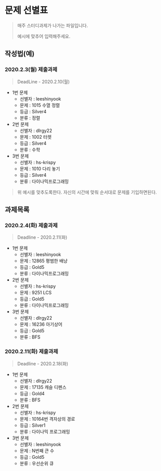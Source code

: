 # 문제 선별표

> 매주 스터디과제가 나가는 파일입니다.
>
> 예시에 맞추어 입력해주세요.

## 작성법(예)

### 2020.2.3(월) 제출과제

>  DeadLine - 2020.2.10(월)

- 1번 문제
  - 선별자 : leeshinyook
  - 문제 : 1015 수열 정렬 
  - 등급 : Silver4
  - 분류 : 정렬
- 2번 문제
  - 선별자 : dlrgy22
  - 문제 : 1002 터렛  
  - 등급 : Silver4
  - 분류 : 수학 
- 3번 문제
  - 선별자 : hs-krispy
  - 문제 : 1010 다리 놓기 
  - 등급 : Silver4
  - 분류 : 다이나믹프로그래밍



> 위 예시를 맞추도록한다. 자신의 시간에 맞춰 순서대로 문제를 기입하면된다.



## 과제목록

### 2020.2.4(화) 제출과제

> Deadline - 2020.2.11(화)

- 1번 문제
  - 선별자 : leeshinyook
  - 문제 : 12865 평범한 배낭
  - 등급 :  Gold5
  - 분류 : 다이나믹프로그래밍
- 2번 문제
  - 선별자 : hs-krispy
  - 문제 :  9251 LCS
  - 등급 : Gold5
  - 분류 : 다이나믹프로그래밍
- 3번 문제
  - 선별자 : dlrgy22
  - 문제 : 16236 아기상어
  - 등급 : Gold5
  - 분류 : BFS


### 2020.2.11(화) 제출과제

> Deadline - 2020.2.18(화)

- 1번 문제
  - 선별자 : dlrgy22
  - 문제 : 17135 캐슬 디펜스
  - 등급 : Gold4
  - 분류 : BFS
- 2번 문제
  - 선별자 : hs-krispy
  - 문제 : 10164번 격자상의 경로
  - 등급 : Silver1
  - 분류 : 다이나믹 프로그래밍
- 3번 문제
  - 선별자 : leeshinyook
  - 문제 : N번째 큰 수
  - 등급 : Gold5
  - 분류 : 우선순위 큐
